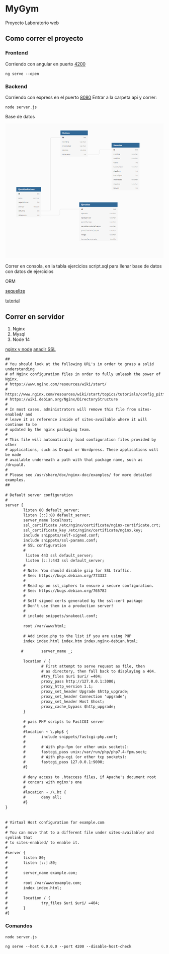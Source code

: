 # MyGym
Proyecto Laboratorio web

## Como correr el proyecto


### Frontend

Corriendo con angular en puerto [4200](http://localhost:4200/)

```
ng serve --open
```

### Backend

Corriendo con express en el puerto [8080](http://localhost:8080/)
Entrar a la carpeta api y correr:

```
node server.js
```

Base de datos


![Base de datos](./assets/BaseDatos.PNG)

Correr en consola, en la tabla ejercicios script.sql para llenar base de datos con datos de ejercicios

ORM

[sequelize](https://sequelize.org/master/)

[tutorial](https://www.youtube.com/watch?v=Crk_5Xy8GMA&ab_channel=PedroTech)


## Correr en servidor

1) Nginx
2) Mysql
3) Node 14

[nginx y node](https://aws.plainenglish.io/deploying-a-nodejs-application-in-aws-ec2-c1618b9b3874)
[anadir SSL](https://www.techrepublic.com/article/how-to-enable-ssl-on-nginx/)

```
##
# You should look at the following URL's in order to grasp a solid understanding
# of Nginx configuration files in order to fully unleash the power of Nginx.
# https://www.nginx.com/resources/wiki/start/
# https://www.nginx.com/resources/wiki/start/topics/tutorials/config_pitfalls/
# https://wiki.debian.org/Nginx/DirectoryStructure
#
# In most cases, administrators will remove this file from sites-enabled/ and
# leave it as reference inside of sites-available where it will continue to be
# updated by the nginx packaging team.
#
# This file will automatically load configuration files provided by other
# applications, such as Drupal or Wordpress. These applications will be made
# available underneath a path with that package name, such as /drupal8.
#
# Please see /usr/share/doc/nginx-doc/examples/ for more detailed examples.
##

# Default server configuration
#
server {
        listen 80 default_server;
        listen [::]:80 default_server;
        server_name localhost;
        ssl_certificate /etc/nginx/certificate/nginx-certificate.crt;
        ssl_certificate_key /etc/nginx/certificate/nginx.key;
        include snippets/self-signed.conf;
        include snippets/ssl-params.conf;    
        # SSL configuration
        #
         listen 443 ssl default_server;
         listen [::]:443 ssl default_server;
        #
        # Note: You should disable gzip for SSL traffic.
        # See: https://bugs.debian.org/773332
        #
        # Read up on ssl_ciphers to ensure a secure configuration.
        # See: https://bugs.debian.org/765782
        #
        # Self signed certs generated by the ssl-cert package
        # Don't use them in a production server!
        #
        # include snippets/snakeoil.conf;

        root /var/www/html;

        # Add index.php to the list if you are using PHP
        index index.html index.htm index.nginx-debian.html;

       #        server_name _;

        location / {
                # First attempt to serve request as file, then
                # as directory, then fall back to displaying a 404.
                #try_files $uri $uri/ =404;
                proxy_pass http://127.0.0.1:3000;            
                proxy_http_version 1.1;
                proxy_set_header Upgrade $http_upgrade;
                proxy_set_header Connection 'upgrade';
                proxy_set_header Host $host;
                proxy_cache_bypass $http_upgrade;
        }

        # pass PHP scripts to FastCGI server
        #
        #location ~ \.php$ {
        #       include snippets/fastcgi-php.conf;
        #
        #       # With php-fpm (or other unix sockets):
        #       fastcgi_pass unix:/var/run/php/php7.4-fpm.sock;
        #       # With php-cgi (or other tcp sockets):
        #       fastcgi_pass 127.0.0.1:9000;
        #}

        # deny access to .htaccess files, if Apache's document root
        # concurs with nginx's one
        #
        #location ~ /\.ht {
        #       deny all;
        #}
}


# Virtual Host configuration for example.com
#
# You can move that to a different file under sites-available/ and symlink that
# to sites-enabled/ to enable it.
#
#server {
#       listen 80;
#       listen [::]:80;
#
#       server_name example.com;
#
#       root /var/www/example.com;
#       index index.html;
#
#       location / {
#               try_files $uri $uri/ =404;
#       }
#}
```



### Comandos

```
node server.js 
```


```
ng serve --host 0.0.0.0 --port 4200 --disable-host-check
```
